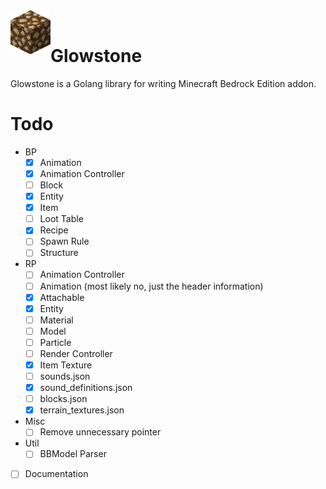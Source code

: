 <div>
  <img width="64" height="70" align="left" src="./glowstone.png" alt="Glowstone"/>
  <br>
  <h1>Glowstone</h1>
  <p>Glowstone is a Golang library for writing Minecraft Bedrock Edition addon.</p>
</div>

# Todo
- BP
  - [x] Animation
  - [x] Animation Controller
  - [ ] Block
  - [x] Entity
  - [x] Item
  - [ ] Loot Table
  - [x] Recipe
  - [ ] Spawn Rule
  - [ ] Structure
- RP
  - [ ] Animation Controller
  - [ ] Animation (most likely no, just the header information)
  - [x] Attachable
  - [x] Entity
  - [ ] Material
  - [ ] Model
  - [ ] Particle
  - [ ] Render Controller
  - [x] Item Texture
  - [ ] sounds.json
  - [x] sound_definitions.json
  - [ ] blocks.json
  - [x] terrain_textures.json

- Misc
  - [ ] Remove unnecessary pointer

- Util
  - [ ] BBModel Parser 
- [ ] Documentation